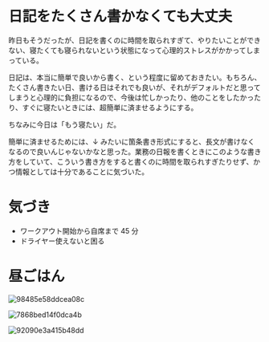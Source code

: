 # 日記をたくさん書かなくても大丈夫
昨日もそうだったが、日記を書くのに時間を取られすぎて、やりたいことができない、寝たくても寝られないという状態になって心理的ストレスがかかってしまっている。

日記は、本当に簡単で良いから書く、という程度に留めておきたい。もちろん、たくさん書きたい日、書ける日はそれでも良いが、それがデフォルトだと思ってしまうと心理的に負担になるので、今後は忙しかったり、他のことをしたかったり、すぐに寝たいときには、超簡単に済ませるようにする。

ちなみに今日は「もう寝たい」だ。

簡単に済ませるためには、↓ みたいに箇条書き形式にすると、長文が書けなくなるので良いんじゃないかなと思った。業務の日報を書くときにこのような書き方をしていて、こういう書き方をすると書くのに時間を取られすぎたりせず、かつ情報としては十分であることに気づいた。

# 気づき
- ワークアウト開始から自席まで 45 分
- ドライヤー使えないと困る

# 昼ごはん
![98485e58ddcea08c](/images/2019/09/98485e58ddcea08c.jpg)

![7868bed14f0dca4b](/images/2019/09/7868bed14f0dca4b.jpg)

![92090e3a415b48dd](/images/2019/09/92090e3a415b48dd.jpg)
